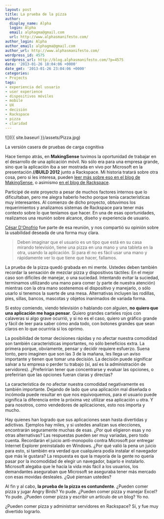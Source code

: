 ```yaml
---
layout: post
title: La prueba de la pizza
author:
  display_name: Alpha
  login: Alpha
  email: alphagma@gmail.com
  url: http://www.alphasmanifesto.com/
author_login: Alpha
author_email: alphagma@gmail.com
author_url: http://www.alphasmanifesto.com/
wordpress_id: 4575
wordpress_url: http://blog.alphasmanifesto.com/?p=4575
date: '2013-01-26 18:04:06 +0000'
date_gmt: '2013-01-26 23:04:06 +0000'
categories:
- Projects
tags:
- experiencia del usuario
- user experience
- dispositivos móviles
- mobile
- UX
- decisión
- Rackspace
- pizza
- claridad
---
```


![]({{ site.baseurl }}/assets/Pizza.jpg)

La versión casera de pruebas de carga cognitiva


Hace tiempo atrás, en **MakingSense** tuvimos la oportunidad de trabajar en el desarrollo de una aplicación móvil. No sólo era para una empresa grande, sino que la aplicación iba a ser mostrada en vivo por Microsoft en la presentación **//BUILD 2012** junto a Rackspace. Mi historia tratará sobre otra cosa, pero si les interesa, pueden [leer más sobre eso en el blog de MakingSense](http://blog.makingsense.com/2012/11/windows-8-app-with-rackspace/), o asimismo [en el blog de Rackspace](http://www.rackspace.com/blog/manage-the-rackspace-open-cloud-with-windows-8/).

Participé de este proyecto a pesar de muchos factores internos que lo dificultaban, pero me alegra haberlo hecho porque tenía características muy interesantes. Al comienzo de dicho proyecto, obtuvimos los requerimientos y analizamos sistemas de Rackspace para tener más contexto sobre lo que teníamos que hacer. En una de esas oportunidades, realizamos una reunión sobre alcance, diseño y experiencia de usuario.

<!--more-->

[César D'Onofrio](https://twitter.com/CesarDOnofrio) fue parte de esa reunión, y nos compartió su opinión sobre la usabilidad deseada de una forma muy clara.

> Deben imaginar que el usuario es un tipo que está en su casa mirando televisión, tiene una pizza en una mano y una tableta en la otra, usando la aplicación. Si para él no es fácil usar una mano y rápidamente ver lo que tiene que hacer, fallamos.

La prueba de la pizza quedó grabada en mi mente. Ustedes deben también recordar la sensación de mezclar pizza y dispositivos táctiles: En el mejor caso son difíciles de manejar, o una suciedad. Intentando evitar la suciedad, terminamos utilizando una mano para comer (y parte de nuestra atención) mientras con la otra mano sostenemos el dispositivo y manejarlo, o sólo usarlo si tenemos la suerte de una mesa. Alternativas incluyen las rodillas, pies, sillas, bancos, mascotas y objetos inanimados de variada forma.

Si estoy comiendo, viendo televisión o hablando con alguien, **no quiero que una aplicación me haga pensar**. Quiero grandes carteles rojos con calaveras si algo grave ocurrió, y si no es el caso, quiero un gráfico grande y fácil de leer para saber cómo anda todo, con botones grandes que sean claros en lo que ocurriría si los oprimo.

La posibilidad de tomar decisiones rápidas y no afectar nuestra comodidad son también características importantes, no sólo beneficios extra. La primera porque, obviamente, pensar y decidir requiere esfuerzo. Suena tonto, pero imaginen que son las 3 de la mañana, les llega un aviso importante y tienen que tomar una decisión. La decisión puede significar salvar a tu empresa o perder tu trabajo (sí, así es la administración de servidores).  ¿Preferirían tener que concentrarse y evaluar las opciones, o preferirían que las opciones fueran claras y directas?

La característica de no afectar nuestra comodidad negativamente es también importante. Dejando de lado que una aplicación mal diseñada o incómoda puede resultar en que nos equivoquemos, para el usuario puede significa la diferencia entre la próxima vez utilizar esa aplicación u otra. Y para nosotros, como vendedores de aplicaciones, esto nos importa y mucho.

Hay quienes han logrado que sus aplicaciones sean hasta divertidas y adictivas. Ejemplos hay miles, y si ustedes analizan sus elecciones, encontrarán seguramente muchas de esas.  ¿Por qué eligieron esas y no otras alternativas? Las respuestas pueden ser muy variadas, pero todo cuenta. Recordarán el juicio anti-monopolio contra Microsoft por entregar Internet Explorer preinstalado en Windows.  ¿Por qué valió la pena un juicio para esto, si también era verdad que cualquiera podía instalar el navegador que más le gustara? La respuesta es que la mayoría de la gente no quería pasar por la incomodidad de elegir un navegador, bajarlo e instalarlo. Microsoft alegaba que le hacía la vida más fácil a los usuarios, los demandantes aseguraban que Microsoft se aseguraba tener más mercado con esas movidas desleales.  ¿Qué piensan ustedes?

Al fin y al cabo, **la prueba de la pizza es contundente**.  ¿Pueden comer pizza y jugar Angry Birds? Yo pude.  ¿Pueden comer pizza y manejar Excel? Yo pude.  ¿Pueden comer pizza y escribir un artículo de un blog? Yo no.

 ¿Pueden comer pizza y administrar servidores en Rackspace? Sí, y fue muy divertido lograrlo.
